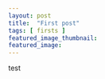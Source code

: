 ```yaml
---
layout: post
title:  "First post"
tags: [ firsts ]
featured_image_thumbnail: 
featured_image:
---
```

test
